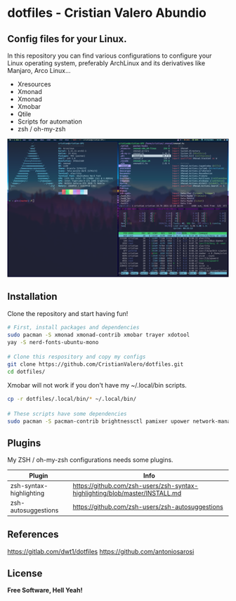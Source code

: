 # dotfiles - Cristian Valero Abundio
## Config files for your Linux.

In this repository you can find various configurations to configure your Linux operating system, preferably ArchLinux and its derivatives like Manjaro, Arco Linux...

- Xresources
- Xmonad
- Xmonad
- Xmobar
- Qtile
- Scripts for automation
- zsh / oh-my-zsh

![Xmonad](.screenshots/xmonad2.png)

## Installation

Clone the repository and start having fun!

```sh
# First, install packages and dependencies
sudo pacman -S xmonad xmonad-contrib xmobar trayer xdotool
yay -S nerd-fonts-ubuntu-mono

# Clone this respository and copy my configs
git clone https://github.com/CristianValero/dotfiles.git
cd dotfiles/
```
Xmobar will not work if you don't have my ~/.local/bin scripts.
```sh
cp -r dotfiles/.local/bin/* ~/.local/bin/

# These scripts have some dependencies
sudo pacman -S pacman-contrib brightnessctl pamixer upower network-manager-applet trayer
```

## Plugins

My ZSH / oh-my-zsh configurations needs some plugins.

| Plugin | Info |
| ------ | ------ |
| zsh-syntax-highlighting | https://github.com/zsh-users/zsh-syntax-highlighting/blob/master/INSTALL.md |
| zsh-autosuggestions | https://github.com/zsh-users/zsh-autosuggestions |

## References
https://gitlab.com/dwt1/dotfiles
https://github.com/antoniosarosi

## License

**Free Software, Hell Yeah!**
